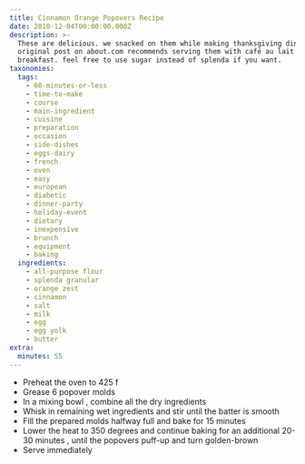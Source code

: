 ```yaml
---
title: Cinnamon Orange Popovers Recipe
date: 2010-12-04T00:00:00.000Z
description: >-
  These are delicious. we snacked on them while making thanksgiving dinner. the
  original post on about.com recommends serving them with café au lait for
  breakfast. feel free to use sugar instead of splenda if you want.
taxonomies:
  tags:
    - 60-minutes-or-less
    - time-to-make
    - course
    - main-ingredient
    - cuisine
    - preparation
    - occasion
    - side-dishes
    - eggs-dairy
    - french
    - oven
    - easy
    - european
    - diabetic
    - dinner-party
    - holiday-event
    - dietary
    - inexpensive
    - brunch
    - equipment
    - baking
  ingredients:
    - all-purpose flour
    - splenda granular
    - orange zest
    - cinnamon
    - salt
    - milk
    - egg
    - egg yolk
    - butter
extra:
  minutes: 55
---
```

 - Preheat the oven to 425 f
 - Grease 6 popover molds
 - In a mixing bowl , combine all the dry ingredients
 - Whisk in remaining wet ingredients and stir until the batter is smooth
 - Fill the prepared molds halfway full and bake for 15 minutes
 - Lower the heat to 350 degrees and continue baking for an additional 20-30 minutes , until the popovers puff-up and turn golden-brown
 - Serve immediately
